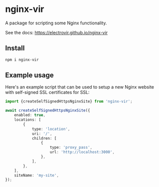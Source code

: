 # nginx-vir

A package for scripting some Nginx functionality.

See the docs: https://electrovir.github.io/nginx-vir

## Install

```sh
npm i nginx-vir
```

## Example usage

Here's an example script that can be used to setup a new Nginx website with self-signed SSL certificates for SSL:

<!-- example-link: src/examples/site-setup.example.ts -->

```TypeScript
import {createSelfSignedHttpsNginxSite} from 'nginx-vir';

await createSelfSignedHttpsNginxSite({
    enabled: true,
    locations: [
        {
            type: 'location',
            uri: '/',
            children: [
                {
                    type: 'proxy_pass',
                    url: 'http://localhost:3000',
                },
            ],
        },
    ],
    siteName: 'my-site',
});
```
